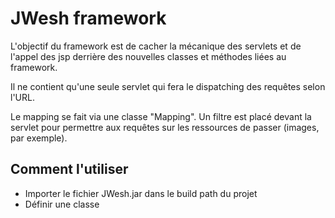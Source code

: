 # JWesh framework

L'objectif du framework est de cacher la mécanique des servlets et de l'appel des jsp derrière des nouvelles classes et méthodes liées au framework.  
  
Il ne contient qu'une seule servlet qui fera le dispatching des requêtes selon l'URL.  
  
Le mapping se fait via une classe "Mapping". Un filtre est placé devant la servlet pour permettre aux requêtes sur les ressources de passer (images, par exemple).  
  
## Comment l'utiliser
* Importer le fichier JWesh.jar dans le build path du projet
* Définir une classe 
